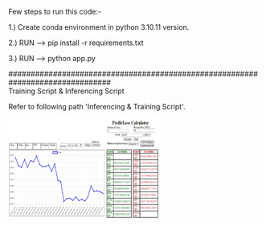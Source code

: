 Few steps to run this code:-    
  
1.) Create conda environment in python 3.10.11 version.  
  
2.) RUN --> pip install -r requirements.txt  
  
3.) RUN --> python app.py  

###############################################################################  
Training Script & Inferencing Script  
  
Refer to following path 'Inferencing & Training Script'.  

<img src="static\Overall-View.jpg" alt="Alt Text" width="300" height="200">
